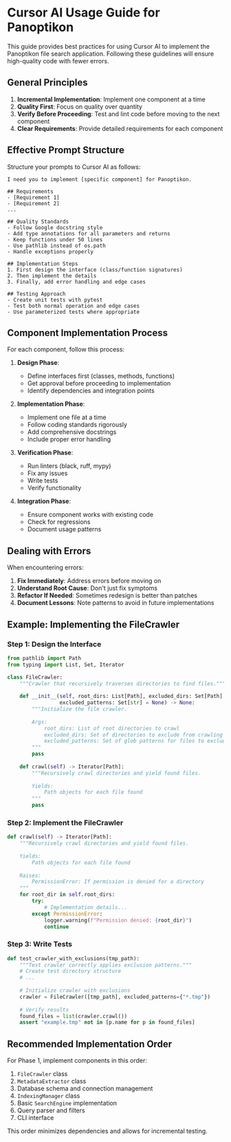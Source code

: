 # Cursor AI Usage Guide for Panoptikon

This guide provides best practices for using Cursor AI to implement the Panoptikon file search application. Following these guidelines will ensure high-quality code with fewer errors.

## General Principles

1. **Incremental Implementation**: Implement one component at a time
2. **Quality First**: Focus on quality over quantity
3. **Verify Before Proceeding**: Test and lint code before moving to the next component
4. **Clear Requirements**: Provide detailed requirements for each component

## Effective Prompt Structure

Structure your prompts to Cursor AI as follows:

```
I need you to implement [specific component] for Panoptikon.

## Requirements
- [Requirement 1]
- [Requirement 2]
...

## Quality Standards
- Follow Google docstring style
- Add type annotations for all parameters and returns
- Keep functions under 50 lines
- Use pathlib instead of os.path
- Handle exceptions properly

## Implementation Steps
1. First design the interface (class/function signatures)
2. Then implement the details
3. Finally, add error handling and edge cases

## Testing Approach
- Create unit tests with pytest
- Test both normal operation and edge cases
- Use parameterized tests where appropriate
```

## Component Implementation Process

For each component, follow this process:

1. **Design Phase**:
   - Define interfaces first (classes, methods, functions)
   - Get approval before proceeding to implementation
   - Identify dependencies and integration points

2. **Implementation Phase**:
   - Implement one file at a time
   - Follow coding standards rigorously
   - Add comprehensive docstrings
   - Include proper error handling

3. **Verification Phase**:
   - Run linters (black, ruff, mypy)
   - Fix any issues
   - Write tests
   - Verify functionality

4. **Integration Phase**:
   - Ensure component works with existing code
   - Check for regressions
   - Document usage patterns

## Dealing with Errors

When encountering errors:

1. **Fix Immediately**: Address errors before moving on
2. **Understand Root Cause**: Don't just fix symptoms
3. **Refactor If Needed**: Sometimes redesign is better than patches
4. **Document Lessons**: Note patterns to avoid in future implementations

## Example: Implementing the FileCrawler

### Step 1: Design the Interface

```python
from pathlib import Path
from typing import List, Set, Iterator

class FileCrawler:
    """Crawler that recursively traverses directories to find files."""
    
    def __init__(self, root_dirs: List[Path], excluded_dirs: Set[Path] = None, 
                 excluded_patterns: Set[str] = None) -> None:
        """Initialize the file crawler.
        
        Args:
            root_dirs: List of root directories to crawl
            excluded_dirs: Set of directories to exclude from crawling
            excluded_patterns: Set of glob patterns for files to exclude
        """
        pass
        
    def crawl(self) -> Iterator[Path]:
        """Recursively crawl directories and yield found files.
        
        Yields:
            Path objects for each file found
        """
        pass
```

### Step 2: Implement the FileCrawler

```python
def crawl(self) -> Iterator[Path]:
    """Recursively crawl directories and yield found files.
    
    Yields:
        Path objects for each file found
    
    Raises:
        PermissionError: If permission is denied for a directory
    """
    for root_dir in self.root_dirs:
        try:
            # Implementation details...
        except PermissionError:
            logger.warning(f"Permission denied: {root_dir}")
            continue
```

### Step 3: Write Tests

```python
def test_crawler_with_exclusions(tmp_path):
    """Test crawler correctly applies exclusion patterns."""
    # Create test directory structure
    # ...
    
    # Initialize crawler with exclusions
    crawler = FileCrawler([tmp_path], excluded_patterns={"*.tmp"})
    
    # Verify results
    found_files = list(crawler.crawl())
    assert "example.tmp" not in [p.name for p in found_files]
```

## Recommended Implementation Order

For Phase 1, implement components in this order:

1. `FileCrawler` class
2. `MetadataExtractor` class
3. Database schema and connection management
4. `IndexingManager` class
5. Basic `SearchEngine` implementation
6. Query parser and filters
7. CLI interface

This order minimizes dependencies and allows for incremental testing.
